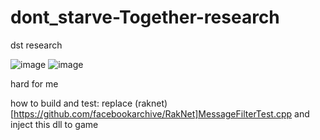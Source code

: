 # dont_starve-Together-research

dst research


![image](https://user-images.githubusercontent.com/84119280/222681162-bd763042-47ba-458c-8493-2ab10494c76a.png)
![image](https://user-images.githubusercontent.com/84119280/222681246-8f028982-aa8c-412b-a2d3-2ac8280b7523.png)



hard for me


how to build and test: 
replace (raknet)[https://github.com/facebookarchive/RakNet]MessageFilterTest.cpp and inject this dll to game
